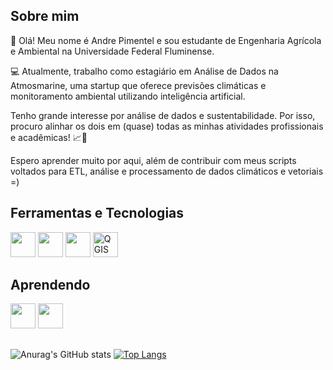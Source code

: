 ## Sobre mim
👋 Olá! Meu nome é Andre Pimentel e sou estudante de Engenharia Agrícola e Ambiental na Universidade Federal Fluminense. 

💻 Atualmente, trabalho como estagiário em Análise de Dados na Atmosmarine, uma startup que oferece previsões climáticas e monitoramento ambiental utilizando inteligência artificial.

Tenho grande interesse por análise de dados e sustentabilidade. Por isso, procuro alinhar os dois em (quase) todas as minhas atividades profissionais e acadêmicas! 📈🌱  

Espero aprender muito por aqui, além de contribuir com meus scripts voltados para ETL, análise e processamento de dados climáticos e vetoriais =)

## Ferramentas e Tecnologias
<img loading="lazy" src="https://cdn.jsdelivr.net/gh/devicons/devicon/icons/git/git-original.svg" width="40" height="40"/> <img src="https://cdn.jsdelivr.net/gh/devicons/devicon@latest/icons/python/python-original.svg" width="40" height="40"/> <img src="https://cdn.jsdelivr.net/gh/devicons/devicon/icons/azuresqldatabase/azuresqldatabase-original.svg" width="40" height="40" />
<img src="https://raw.githubusercontent.com/timlinux/QGIS/4093cef2b90a48583d7f8884e854992af74d4be2/images/svg/logos/qgis-icon-green128.svg" alt="QGIS Logo" width="40" height="40">

## Aprendendo
<img src="https://cdn.jsdelivr.net/gh/devicons/devicon@latest/icons/apacheairflow/apacheairflow-original-wordmark.svg"  width="40" height="40" /> <img src="https://cdn.jsdelivr.net/gh/devicons/devicon@latest/icons/docker/docker-plain-wordmark.svg" width="40" height="40"/>
##

![Anurag's GitHub stats](https://github-readme-stats.vercel.app/api?username=Pimentel-Andre&theme=dark&show_icons=true) 
[![Top Langs](https://github-readme-stats.vercel.app/api/top-langs/?username=Pimentel-Andre&layout=compact)](https://github.com/anuraghazra/github-readme-stats)
